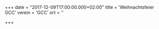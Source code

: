 +++
date = "2017-12-09T17:00:00.000+02:00"
title = 'Weihnachtsfeier GCC'
verein = 'GCC'
ort = ''

+++

      